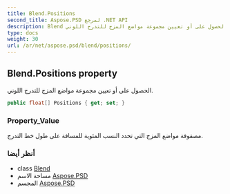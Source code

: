 ```yaml
---
title: Blend.Positions
second_title: Aspose.PSD لمرجع .NET API
description: Blend ملكية. الحصول على أو تعيين مجموعة مواضع المزج للتدرج اللوني.
type: docs
weight: 30
url: /ar/net/aspose.psd/blend/positions/
---
```

## Blend.Positions property

الحصول على أو تعيين مجموعة مواضع المزج للتدرج اللوني.

```csharp
public float[] Positions { get; set; }
```

### Property_Value

مصفوفة مواضع المزج التي تحدد النسب المئوية للمسافة على طول خط التدرج.

### أنظر أيضا

* class [Blend](../)
* مساحة الاسم [Aspose.PSD](../../blend/)
* المجسم [Aspose.PSD](../../../)


